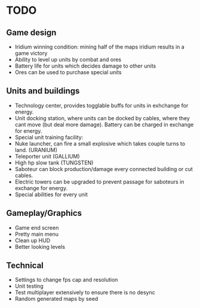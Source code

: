 # TODO
## Game design
- Iridium winning condition: mining half of the maps iridium results in a game victory
- Ability to level up units by combat and ores
- Battery life for units which decides damage to other units
- Ores can be used to purchase special units

## Units and buildings
- Technology center, provides togglable buffs for units in exhchange for energy.
- Unit docking station, where units can be docked by cables, where they cant move (but deal more damage). Battery can be charged in exchange for energy.
- Special unit training facility:
- Nuke launcher, can fire a small explosive which takes couple turns to land. (URANIUM)
- Teleporter unit (GALLIUM)
- High hp slow tank (TUNGSTEN)
- Saboteur can block production/damage every connected building or cut cables.
- Electric towers can be upgraded to prevent passage for saboteurs in exchange for energy.
- Special abilities for every unit

## Gameplay/Graphics
- Game end screen
- Pretty main menu
- Clean up HUD
- Better looking levels


## Technical
- Settings to change fps cap and resolution
- Unit testing
- Test multiplayer extensively to ensure there is no desync 
- Random generated maps by seed
